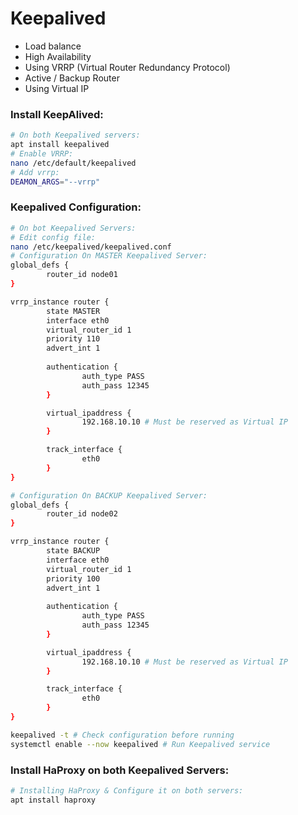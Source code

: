 # Keepalived

* Load balance
* High Availability
* Using VRRP (Virtual Router Redundancy Protocol)
* Active / Backup Router
* Using Virtual IP

### Install KeepAlived:
```sh
# On both Keepalived servers:
apt install keepalived
# Enable VRRP:
nano /etc/default/keepalived
# Add vrrp:
DEAMON_ARGS="--vrrp"
```

### Keepalived Configuration:
```sh
# On bot Keepalived Servers:
# Edit config file:
nano /etc/keepalived/keepalived.conf
# Configuration On MASTER Keepalived Server:
global_defs {
        router_id node01
}

vrrp_instance router {
        state MASTER
        interface eth0
        virtual_router_id 1
        priority 110
        advert_int 1
        
        authentication {
                auth_type PASS
                auth_pass 12345
        }

        virtual_ipaddress {
                192.168.10.10 # Must be reserved as Virtual IP
        }

        track_interface {
                eth0
        }
}

# Configuration On BACKUP Keepalived Server:
global_defs {
        router_id node02
}

vrrp_instance router {
        state BACKUP
        interface eth0
        virtual_router_id 1
        priority 100
        advert_int 1
        
        authentication {
                auth_type PASS
                auth_pass 12345
        }

        virtual_ipaddress {
                192.168.10.10 # Must be reserved as Virtual IP
        }

        track_interface {
                eth0
        }
}
```
```sh
keepalived -t # Check configuration before running
systemctl enable --now keepalived # Run Keepalived service
```

### Install HaProxy on both Keepalived Servers:
```sh
# Installing HaProxy & Configure it on both servers:
apt install haproxy
```



